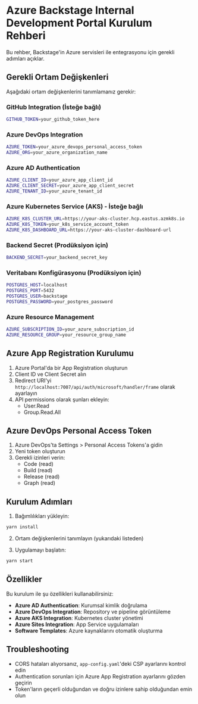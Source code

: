 # Azure Backstage Internal Development Portal Kurulum Rehberi

Bu rehber, Backstage'in Azure servisleri ile entegrasyonu için gerekli adımları açıklar.

## Gerekli Ortam Değişkenleri

Aşağıdaki ortam değişkenlerini tanımlamanız gerekir:

### GitHub Integration (İsteğe bağlı)
```bash
GITHUB_TOKEN=your_github_token_here
```

### Azure DevOps Integration
```bash
AZURE_TOKEN=your_azure_devops_personal_access_token
AZURE_ORG=your_azure_organization_name
```

### Azure AD Authentication
```bash
AZURE_CLIENT_ID=your_azure_app_client_id
AZURE_CLIENT_SECRET=your_azure_app_client_secret
AZURE_TENANT_ID=your_azure_tenant_id
```

### Azure Kubernetes Service (AKS) - İsteğe bağlı
```bash
AZURE_K8S_CLUSTER_URL=https://your-aks-cluster.hcp.eastus.azmk8s.io
AZURE_K8S_TOKEN=your_k8s_service_account_token
AZURE_K8S_DASHBOARD_URL=https://your-aks-cluster-dashboard-url
```

### Backend Secret (Prodüksiyon için)
```bash
BACKEND_SECRET=your_backend_secret_key
```

### Veritabanı Konfigürasyonu (Prodüksiyon için)
```bash
POSTGRES_HOST=localhost
POSTGRES_PORT=5432
POSTGRES_USER=backstage
POSTGRES_PASSWORD=your_postgres_password
```

### Azure Resource Management
```bash
AZURE_SUBSCRIPTION_ID=your_azure_subscription_id
AZURE_RESOURCE_GROUP=your_resource_group_name
```

## Azure App Registration Kurulumu

1. Azure Portal'da bir App Registration oluşturun
2. Client ID ve Client Secret alın
3. Redirect URI'yi `http://localhost:7007/api/auth/microsoft/handler/frame` olarak ayarlayın
4. API permissions olarak şunları ekleyin:
   - User.Read
   - Group.Read.All

## Azure DevOps Personal Access Token

1. Azure DevOps'ta Settings > Personal Access Tokens'a gidin
2. Yeni token oluşturun
3. Gerekli izinleri verin:
   - Code (read)
   - Build (read)
   - Release (read)
   - Graph (read)

## Kurulum Adımları

1. Bağımlılıkları yükleyin:
```bash
yarn install
```

2. Ortam değişkenlerini tanımlayın (yukarıdaki listeden)

3. Uygulamayı başlatın:
```bash
yarn start
```

## Özellikler

Bu kurulum ile şu özellikleri kullanabilirsiniz:

- **Azure AD Authentication**: Kurumsal kimlik doğrulama
- **Azure DevOps Integration**: Repository ve pipeline görüntüleme
- **Azure AKS Integration**: Kubernetes cluster yönetimi
- **Azure Sites Integration**: App Service uygulamaları
- **Software Templates**: Azure kaynaklarını otomatik oluşturma

## Troubleshooting

- CORS hataları alıyorsanız, `app-config.yaml`'deki CSP ayarlarını kontrol edin
- Authentication sorunları için Azure App Registration ayarlarını gözden geçirin
- Token'ların geçerli olduğundan ve doğru izinlere sahip olduğundan emin olun 